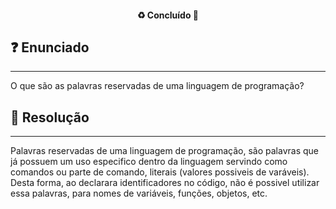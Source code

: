 <h4 align="center"> 
  ♻️ Concluído 🚀
</h4>

## ❓ Enunciado
---
O que são as palavras reservadas de uma linguagem de programação?

## 📝 Resolução
---
Palavras reservadas de uma linguagem de programação, são palavras que já possuem um uso especifico dentro da linguagem servindo como comandos ou parte de comando, literais (valores possiveis de varáveis). Desta forma, ao declarara identificadores no código, não é possivel utilizar essa palavras, para nomes de variáveis, funções, objetos, etc.
